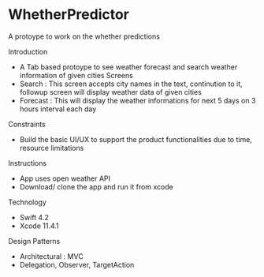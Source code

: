 # WhetherPredictor
A protoype to work on the whether predictions

Introduction
- A Tab based protoype to see weather forecast and search weather information of given cities
Screens
- Search : This screen accepts city names in the text, continution to it, followup screen will display weather data of given cities
- Forecast : This will display the weather informations for next 5 days on 3 hours interval each day

Constraints
- Build the basic UI/UX to support the product functionalities due to time, resource limitations

Instructions
- App uses open weather API
- Download/ clone the app and run it from xcode

Technology 
- Swift 4.2
- Xcode 11.4.1

Design Patterns
- Architectural : MVC
- Delegation, Observer, TargetAction


